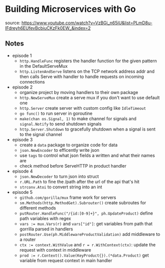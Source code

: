# Building Microservices with Go

source: https://www.youtube.com/watch?v=VzBGi_n65iU&list=PLmD8u-IFdreyh6EUfevBcbiuCKzFk0EW_&index=2

## Notes

- episode 1
    - `http.HandleFunc` registers the handler function for the given pattern in the DefaultServeMux
    - `http.ListenAndServe` listens on the TCP network address addr and then calls Serve with handler to handle requests on incoming connections
- episode 2
    - organize project by moving handlers to their own package
    - `http.NewServeMux` create a  serve mux if you don't want to use default one
    - `http.Server` create server with custom config like `IdleTimeout`
    - `go func()` to run server in goroutine
    - `make(chan os.Signal, 1)` to make channel for signals and `signal.Notify` to send shutdown signals
    - `http.Server.Shutdown` to gracefully shutdown when a signal is sent to the signal channel
- episode 3
    - create a `data` package to organize code for data
    - `json.NewEncoder` to efficently write json
    - use `tags` to control what json fields a written and what their names are
    - check method before ServeHTTP in product handler
- episode 4
    - `json.NewDecoder` to turn json into struct
    - `r.URL.Path` to fine the /path after the url of the api that's hit
    - `strconv.Atoi` to convert string into an int
- episode 5
    - `github.com/gorilla/mux` frame work for servers
    - `sm.Methods(http.MethodGet).Subrouter()` create subroutes for different methods
    - `putRouter.HandleFunc("/{id:[0-9]+}", ph.UpdateProduct)` define path variables with regex
    - `vars := mux.Vars(r)` and `vars["id"]`: get variables from path that gorrilla parsed in handlers
    - `postRouter.Use(ph.MiddlewareProductValidation)` add middleware to a router
    - `ctx := context.WithValue` and `r = r.WithContext(ctx)`: update the request with context in middleware
    - `prod := r.Context().Value(KeyProduct{}).(*data.Product)` get variable from request context in main handler
